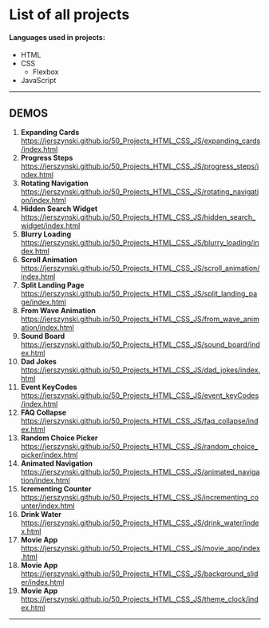 # List of all projects

#### Languages used in projects:<br>

- HTML
- CSS
  - Flexbox
- JavaScript

---

## DEMOS

1. <strong>Expanding Cards</strong> <br> https://jerszynski.github.io/50_Projects_HTML_CSS_JS/expanding_cards/index.html
2. <strong>Progress Steps</strong> <br> https://jerszynski.github.io/50_Projects_HTML_CSS_JS/progress_steps/index.html
3. <strong>Rotating Navigation</strong> <br> https://jerszynski.github.io/50_Projects_HTML_CSS_JS/rotating_navigation/index.html
4. <strong>Hidden Search Widget</strong> <br> https://jerszynski.github.io/50_Projects_HTML_CSS_JS/hidden_search_widget/index.html
5. <strong>Blurry Loading</strong> <br> https://jerszynski.github.io/50_Projects_HTML_CSS_JS/blurry_loading/index.html
6. <strong>Scroll Animation</strong> <br> https://jerszynski.github.io/50_Projects_HTML_CSS_JS/scroll_animation/index.html
7. <strong>Split Landing Page</strong> <br> https://jerszynski.github.io/50_Projects_HTML_CSS_JS/split_landing_page/index.html
8. <strong>From Wave Animation</strong> <br> https://jerszynski.github.io/50_Projects_HTML_CSS_JS/from_wave_animation/index.html
9. <strong>Sound Board</strong> <br> https://jerszynski.github.io/50_Projects_HTML_CSS_JS/sound_board/index.html
10. <strong>Dad Jokes</strong> <br> https://jerszynski.github.io/50_Projects_HTML_CSS_JS/dad_jokes/index.html
11. <strong>Event KeyCodes</strong> <br> https://jerszynski.github.io/50_Projects_HTML_CSS_JS/event_keyCodes/index.html
12. <strong>FAQ Collapse</strong> <br> https://jerszynski.github.io/50_Projects_HTML_CSS_JS/faq_collapse/index.html
13. <strong>Random Choice Picker</strong> <br> https://jerszynski.github.io/50_Projects_HTML_CSS_JS/random_choice_picker/index.html
14. <strong>Animated Navigation</strong> <br> https://jerszynski.github.io/50_Projects_HTML_CSS_JS/animated_navigation/index.html
15. <strong>Icrementing Counter</strong> <br> https://jerszynski.github.io/50_Projects_HTML_CSS_JS/incrementing_counter/index.html
16. <strong>Drink Water</strong> <br> https://jerszynski.github.io/50_Projects_HTML_CSS_JS/drink_water/index.html
17. <strong>Movie App</strong> <br> https://jerszynski.github.io/50_Projects_HTML_CSS_JS/movie_app/index.html
18. <strong>Movie App</strong> <br> https://jerszynski.github.io/50_Projects_HTML_CSS_JS/background_slider/index.html
19. <strong>Movie App</strong> <br> https://jerszynski.github.io/50_Projects_HTML_CSS_JS/theme_clock/index.html

---
